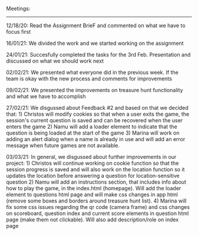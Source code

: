 Meetings:
__________

12/18/20: Read the Assignment BrieF and commented on what we have to focus first 

16/01/21: We divided the work and we started working on the assignment

24/01/21: Succesfully completed the tasks for the 3rd Feb. 
          Presentation and discussed on what we should work next

02/02/21: We presented what everyone did in the previous week.
          If the team is okay with the new process and comments for improvements

09/02/21: We presented the improvements on treasure hunt functionality 
          and what we have to accomplish
          
27/02/21: We disgussed about Feedback #2 and based on that we decided that: 
          1) Christos will modify cookies so that when a user exits the game, the session's current question is saved
             and can be recovered when the user enters the game 
          2) Namu will add a loader element to indicate that the question is being loaded at the start of the game
          3) Marina will work on adding an alert dialog when a name is already in use and 
             will add an error message when future games are not available. 
             
03/03/21: In general, we disgussed about further improvements in our project: 
          1) Christos will continue working on cookie function so that the session progress is saved and 
             will also work on the location function so it updates the location 
             before answering a question for location-sensitive question
          2) Namu will add an instructions section, that includes info about how to play the game, in the index.html (homepage). 
             Will add the loader element to questions html page and will make css changes in app html
            (remove some boxes and borders around treasure hunt list).
          4) Marina will fix some css issues regarding the qr code (camera frame) and css changes on scoreboard,
             question index and current score elements in question html page (make them not clickable).
             Will also add description/role on index page
             
          

